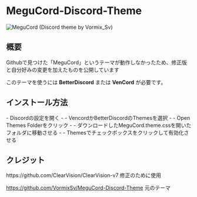 # MeguCord-Discord-Theme
![MeguCord (Discord theme by Vormix_Sv)](https://github.com/VormixSv/MeguCord-Discord-Theme/assets/101508835/64207af4-e8c9-4373-9459-3fa8860e42d9)
<h2>概要</h2>
Githubで見つけた「MeguCord」というテーマが動作しなかったため、修正版と自分好みの変更を加えたものを公開しています

このテーマを使うには **BetterDiscord** または **VenCord** が必要です。

<h2>インストール方法</h2>
- Discordの設定を開く
- 
- VencordかBetterDiscordのThemesを選択
- 
- Open Themes Folderをクリック
- 
- ダウンロードしたMeguCord.theme.cssを開いたフォルダに移動させる
- 
- Themesでチェックボックスをクリックして有効化させる

<h2>クレジット</h2>
https://github.com/ClearVision/ClearVision-v7  修正のために使用

https://github.com/VormixSv/MeguCord-Discord-Theme 元のテーマ